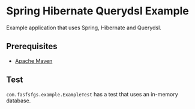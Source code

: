 # Spring Hibernate Querydsl Example

Example application that uses Spring, Hibernate and Querydsl.

## Prerequisites

* [Apache Maven](http://maven.apache.org/)

## Test

`com.fasfsfgs.example.ExampleTest` has a test that uses an in-memory database.